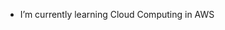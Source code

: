 -  I’m currently learning Cloud Computing in AWS


<!---
mathlori/mathlori is a ✨ special ✨ repository because its `README.md` (this file) appears on your GitHub profile.
You can click the Preview link to take a look at your changes.
--->

